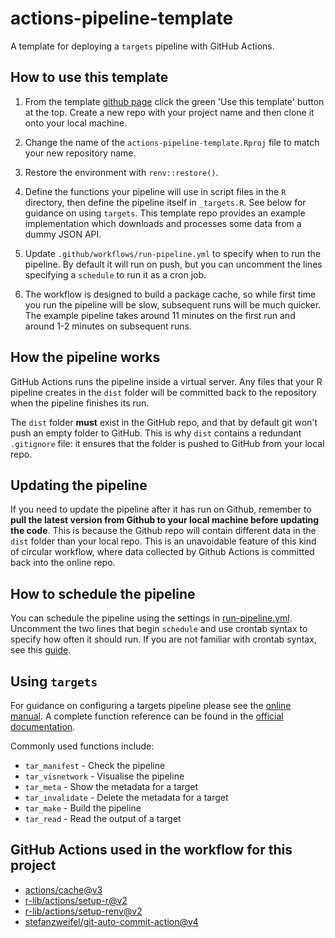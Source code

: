 # actions-pipeline-template

A template for deploying a `targets` pipeline with GitHub Actions.

## How to use this template

1. From the template [github page](https://github.com/olihawkins/actions-pipeline-template) click the green 'Use this template' button at the top. Create a new repo with your project name and then clone it onto your local machine.

2. Change the name of the `actions-pipeline-template.Rproj` file to match your new repository name.

3. Restore the environment with `renv::restore()`.

4. Define the functions your pipeline will use in script files in the `R` directory, then define the pipeline itself in `_targets.R`. See below for guidance on using `targets`. This template repo provides an example implementation which downloads and processes some data from a dummy JSON API.

5. Update `.github/workflows/run-pipeline.yml` to specify when to run the pipeline. By default it will run on push, but you can uncomment the lines specifying a `schedule` to run it as a cron job.

6. The workflow is designed to build a package cache, so while first time you run the pipeline will be slow, subsequent runs will be much quicker. The example pipeline takes around 11 minutes on the first run and around 1-2 minutes on subsequent runs.

## How the pipeline works

GitHub Actions runs the pipeline inside a virtual server. Any files that your R pipeline creates in the `dist` folder will be committed back to the repository when the pipeline finishes its run.

The `dist` folder **must** exist in the GitHub repo, and that by default git won't push an empty folder to GitHub. This is why `dist` contains a redundant `.gitignore` file: it ensures that the folder is pushed to GitHub from your local repo.

## Updating the pipeline

If you need to update the pipeline after it has run on Github, remember to **pull the latest version from Github to your local machine before updating the code**. This is because the Github repo will contain different data in the `dist` folder than your local repo. This is an unavoidable feature of this kind of circular workflow, where data collected by Github Actions is committed back into the online repo.

## How to schedule the pipeline

You can schedule the pipeline using the settings in [run-pipeline.yml](.github/workflows/run-pipeline.yml). Uncomment the two lines that begin `schedule` and use crontab syntax to specify how often it should run. If you are not familiar with crontab syntax, see this [guide](https://jasonet.co/posts/scheduled-actions/).

## Using `targets`

For guidance on configuring a targets pipeline please see the [online manual](https://books.ropensci.org/targets/). A complete function reference can be found in the [official documentation](https://docs.ropensci.org/targets/).

Commonly used functions include:

- `tar_manifest` - Check the pipeline
- `tar_visnetwork` - Visualise the pipeline
- `tar_meta` - Show the metadata for a target
- `tar_invalidate` - Delete the metadata for a target
- `tar_make` - Build the pipeline
- `tar_read` - Read the output of a target

## GitHub Actions used in the workflow for this project

- [actions/cache@v3](https://github.com/actions/cache)
- [r-lib/actions/setup-r@v2](https://github.com/r-lib/actions/tree/v2-branch/setup-r)
- [r-lib/actions/setup-renv@v2](https://github.com/r-lib/actions/tree/v2-branch/setup-renv)
- [stefanzweifel/git-auto-commit-action@v4](https://github.com/stefanzweifel/git-auto-commit-action)
